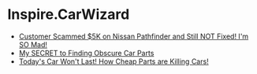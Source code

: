 # Inspire.CarWizard
- [Customer Scammed $5K on Nissan Pathfinder and Still NOT Fixed! I'm SO Mad!](https://youtu.be/R44Ti04mZqQ)
- [My SECRET to Finding Obscure Car Parts](https://youtu.be/otVu46HsiPU)
- [Today's Car Won't Last! How Cheap Parts are Killing Cars!](https://youtu.be/uoKRmnAgnAw)
